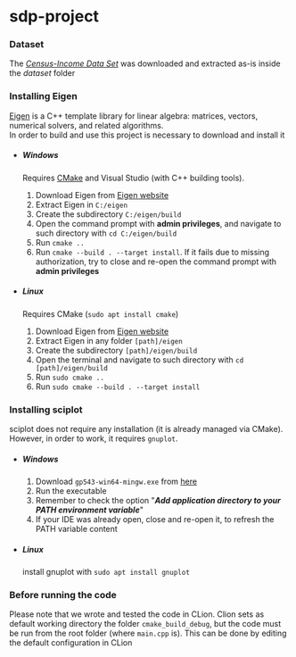 # sdp-project

### Dataset

The [_Census-Income Data Set_](https://archive.ics.uci.edu/ml/machine-learning-databases/census-income-mld/census.tar.gz) was downloaded and extracted as-is inside the _dataset_ folder

### Installing Eigen

[Eigen](https://eigen.tuxfamily.org/index.php?title=Main_Page) is a C++ template library for linear algebra: matrices, vectors, numerical solvers, and related algorithms.  
In order to build and use this project is necessary to download and install it

- ##### Windows
    Requires [CMake](https://cmake.org/download/) and Visual Studio (with C++ building tools).
  1. Download Eigen from [Eigen website](https://eigen.tuxfamily.org/index.php?title=Main_Page)
  2. Extract Eigen in `C:/eigen`
  3. Create the subdirectory `C:/eigen/build`
  4. Open the command prompt with **admin privileges**, and navigate to such directory with `cd C:/eigen/build`
  5. Run `cmake ..`
  6. Run `cmake --build . --target install`. If it fails due to missing authorization, try to close and re-open the command prompt with **admin privileges**

- ##### Linux
  Requires CMake (`sudo apt install cmake`)
    1. Download Eigen from [Eigen website](https://eigen.tuxfamily.org/index.php?title=Main_Page)
    2. Extract Eigen in any folder `[path]/eigen`
    3. Create the subdirectory `[path]/eigen/build`
    4. Open the terminal and navigate to such directory with `cd [path]/eigen/build`
    5. Run `sudo cmake ..`
    6. Run `sudo cmake --build . --target install`


### Installing sciplot
sciplot does not require any installation (it is already managed via CMake).  
However, in order to work, it requires `gnuplot`.  

- ##### Windows
  1. Download `gp543-win64-mingw.exe` from [here](https://sourceforge.net/projects/gnuplot/files/gnuplot/5.4.3/)
  2. Run the executable
  3. Remember to check the option "_**Add application directory to your PATH environment variable**_"
  4. If your IDE was already open, close and re-open it, to refresh the PATH variable content  

- ##### Linux
    install gnuplot with `sudo apt install gnuplot`
    

### Before running the code

Please note that we wrote and tested the code in CLion.
Clion sets as default working directory the folder `cmake_build_debug`, but the code must be run from the root folder (where `main.cpp` is).
This can be done by editing the default configuration in CLion

